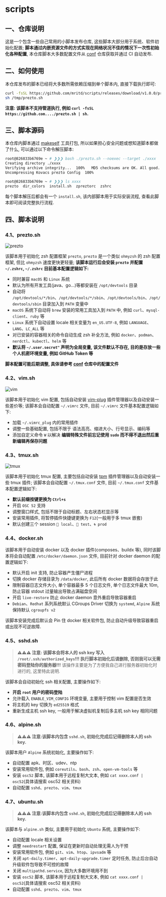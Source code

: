 # scripts

## 一、仓库说明

这是一个包含一些自己常用的小脚本发布仓库, 这些脚本大部分用于系统、软件初始化配置; **脚本通过内嵌资源文件的方式实现在网络状况不佳的情况下一次性初始化各种配置**,
本仓库脚本大多数配置文件从 [conf](https://github.com/mritd/conf) 仓库获取并通过 CI 自动发布.

## 二、如何使用

本仓库发布的脚本已经将大多数所需依赖压缩到单个脚本内, 直接下载执行即可:

```sh
curl -fsSL https://github.com/mritd/scripts/releases/download/v1.0.0/prezto.sh > /tmp/prezto.sh
sh /tmp/prezto.sh
```

**注意: 该脚本不支持管道执行, 例如 `curl -fsSL https://github.com..../prezto.sh | sh`.**

## 三、脚本源码

本仓库内脚本通过 [makeself](https://github.com/megastep/makeself) 工具打包, 所以如果担心安全问题或想知道脚本都做了什么, 可以通过以下命令解压脚本:

```sh
root@826833b6769e ~ # ❯❯❯ bash ./prezto.sh --noexec --target ./xxxx
Creating directory ./xxxx
Verifying archive integrity...  100%   MD5 checksums are OK. All good.
Uncompressing Kovacs prezto Config  100%

root@826833b6769e ~ # ❯❯❯ ls xxxx
prezto  dir_colors  install.sh  zpreztorc  zshrc
```

每个脚本解压后都会有一个 `install.sh`, 该内部脚本用于实际安装流程, 查看此脚本即可阅读完整执行流程.

## 四、脚本说明

### 4.1、prezto.sh

![prezto](images/prezto.jpeg)

该脚本用于初始化 zsh 配置框架 `prezto`, `prezto` 是一个类似 `ohmyzsh` 的 zsh 配置框架, 但比 `ohmyzsh` 速度更快更轻量; **该脚本运行后会安装 `prezto` 并配置 `~/.zshrc`, `~/.zshrc` 目前基本配置逻辑如下:**

- 同时兼容 `macOS` 和 `Linux` 系统
- 默认为所有开发工具(java、go...)等都安装在 `/opt/devtools` 目录
- 自动将 `/opt/devtools/*/bin`、`/opt/devtools/*/sbin`、`/opt/devtools/bin`、`/opt/devtools/sbin` 目录加入到 `PATH` 变量中
- `macOS` 系统下自动将 `brew` 安装的常用工具加入到 `PATH` 中, 例如 `curl`、`mysql-client`、`ruby` 等
- `Linux` 系统下自动设置 locale 相关变量为 `en_US.UTF-8`, 例如 `LANGUAGE`、`LANG`、`LC_ALL` 等
- 对已安装的容器相关的命令自动生成 zsh 补全方法, 例如 `docker`、`podman`、`nerdctl`、`kubectl`、`helm` 等
- **默认将 `~/.user.secret"` 声明为全局变量, 该文件默认不存在, 目的是存放一些个人机密环境变量, 例如 GitHub Token 等**

**脚本配置可能后期调整, 具体请参考 [conf](https://github.com/mritd/conf) 仓库中的配置文件**

### 4.2、vim.sh

![vim](images/vim.jpeg)

该脚本用于初始化 vim 配置, 包括自动安装 [vim-plug](https://github.com/junegunn/vim-plug) 插件管理器以及自动安装一些差价等; 该脚本会自动配置 `~/.vimrc` 文件, 目前 `~/.vimrc` 文件基本配置逻辑如下:

- 加载 `~/.vimrc_plug` 内的常用插件
- 调整一些基础配置, 包括不限于 语法高亮、缩进大小、行号显示、编码等
- 添加自定义命令 `W` 以解决 **编辑特殊文件前忘记使用 `sudo` 而不得不退出然后重新编辑再保存问题**

### 4.3、tmux.sh

![tmux](images/tmux.jpeg)

该脚本用于初始化 tmux 配置, 主要包括自动安装 [tpm](https://github.com/tmux-plugins/tpm) 插件管理器以及自动安装一些 tmux 插件; 该脚本会自动配置 `~/.tmux.conf` 文件, 目前 `~/.tmux.conf` 文件基本配置逻辑如下:

- **默认前缀按键更换为 `Ctrl+s`**
- 开启 `OSC 52` 支持
- 调整窗口样式, 包括不限于自动标题、左右状态栏显示等
- 安装常用插件, 将暂停插件快捷键更换为 `F12`(一般用于多 tmux 嵌套)
- 默认创建三个 session `🍁 local`、`🌋 test`、`🌀 prod`

### 4.4、docker.sh

该脚本用于自动安装 docker 以及 docker 插件(composes、buildx 等), 同时该脚本将会自动配置 `/etc/docker/daemon.json` 文件, 目前针对 docker daemon 的配置逻辑如下:

- 默认开启 init 支持, 防止容器产生僵尸进程
- 切换 docker 存储目录为 `/data/docker`, 此后所有 docker 数据将会存放于此
- 限制容器日志文件大小, 单个容器最多 5 个日志文件, 单个日志文件最大 10m, 防止容器 stdout 过量输出导致占满磁盘空间
- 开启 `live-restore` 防止 docker daemon 意外重启导致容器重启
- `Debian`、`Redhat` 系列系统默认 CGroups Driver 切换为 `systemd`, `Alpine` 系统保持默认 `cgroupfs v2`

该脚本安装完成后默认会 Pin 住 docker 相关软件包, 防止自动升级导致容器重启或出现不可逆故障.

### 4.5、sshd.sh

> **⚠️⚠️⚠️ 注意: 该脚本会将本人的 ssh key 写入 `/root/.ssh/authorized_keys`!!! 执行脚本初始化后请删除, 否则我可以无需密码登陆你的服务器!!!** 该操作主要是为了方便我自己进行服务器初始化时进行的, 这里特此说明.

该脚本会自动初始化 ssh 相关配置, 主要操作如下:

- **开启 `root` 用户的密码登陆**
- 允许载入 `ENABLE_VIM_CONFIG` 环境变量, 主要用于控制 vim 配置是否生效
- 将主机的 key 切换为 `ed25519` 格式
- 重新生成主机 ssh key, 一般用于解决虚拟机复制后多主机 ssh key 相同问题

### 4.6、alpine.sh

>  **⚠️⚠️⚠️ 注意:该脚本内包含 `sshd.sh`, 初始化完成后记得删除本人的 ssh key.**

该脚本用户 `Alpine` 系统初始化, 主要操作如下:

- 自动配置 apk、时区、udev、ntp
- 安装常用软件包, 例如 `coreutils`、`bash`、`zsh`、`open-vm-tools` 等
- 安装 `osc52` 脚本, 该脚本用于远程复制大文本, 例如 `cat xxxx.conf | osc52`(具体请搜索 osc52 相关资料)
- 自动配置 `sshd`、`prezto`、`vim`、`tmux`

### 4.7、ubuntu.sh

>  **⚠️⚠️⚠️ 注意:该脚本内包含 `sshd.sh`, 初始化完成后记得删除本人的 ssh key.**

该脚本与 `alpine.sh` 类似, 主要用于初始化 `Ubuntu` 系统, 主要操作如下:

- 自动配置 locale 相关设置
- 调整 `needrestart` 配置, 保证在更新时自动处理无需人为干预
- 安装常用软件包, 例如 `git`、`vim`、`htop`、`ipvsadm` 等
- 关闭 `apt-daily.timer`、`apt-daily-upgrade.timer` 定时任务, 防止后台自动升级软件包导致不可控的故障
- 关闭 `multipathd.service`, 因为大多数环境用不到
- 安装 `osc52` 脚本, 该脚本用于远程复制大文本, 例如 `cat xxxx.conf | osc52`(具体请搜索 osc52 相关资料)
- 自动配置 `sshd`、`prezto`、`vim`、`tmux`
